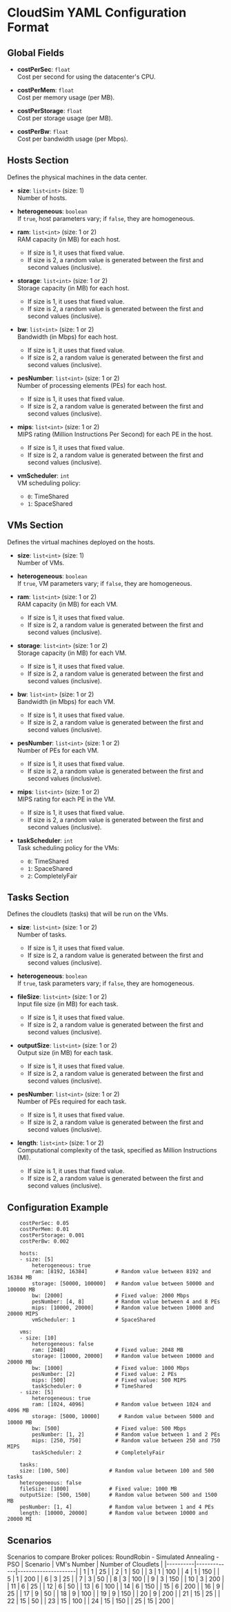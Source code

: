 # CloudSim YAML Configuration Format

## Global Fields
- **costPerSec**: `float`  
  Cost per second for using the datacenter's CPU.

- **costPerMem**: `float`  
  Cost per memory usage (per MB).

- **costPerStorage**: `float`  
  Cost per storage usage (per MB).

- **costPerBw**: `float`  
  Cost per bandwidth usage (per Mbps).

## Hosts Section
Defines the physical machines in the data center.

- **size**: `list<int>` (size: 1)  
  Number of hosts.

- **heterogeneous**: `boolean`  
  If `true`, host parameters vary; if `false`, they are homogeneous.

- **ram**: `list<int>` (size: 1 or 2)  
  RAM capacity (in MB) for each host. 
  - If size is 1, it uses that fixed value. 
  - If size is 2, a random value is generated between the first and second values (inclusive).

- **storage**: `list<int>` (size: 1 or 2)  
  Storage capacity (in MB) for each host. 
  - If size is 1, it uses that fixed value. 
  - If size is 2, a random value is generated between the first and second values (inclusive).

- **bw**: `list<int>` (size: 1 or 2)  
  Bandwidth (in Mbps) for each host. 
  - If size is 1, it uses that fixed value. 
  - If size is 2, a random value is generated between the first and second values (inclusive).

- **pesNumber**: `list<int>` (size: 1 or 2)  
  Number of processing elements (PEs) for each host. 
  - If size is 1, it uses that fixed value. 
  - If size is 2, a random value is generated between the first and second values (inclusive).

- **mips**: `list<int>` (size: 1 or 2)  
  MIPS rating (Million Instructions Per Second) for each PE in the host. 
  - If size is 1, it uses that fixed value. 
  - If size is 2, a random value is generated between the first and second values (inclusive).

- **vmScheduler**: `int`  
  VM scheduling policy:
  - `0`: TimeShared
  - `1`: SpaceShared

## VMs Section
Defines the virtual machines deployed on the hosts.

- **size**: `list<int>` (size: 1)  
  Number of VMs.

- **heterogeneous**: `boolean`  
  If `true`, VM parameters vary; if `false`, they are homogeneous.

- **ram**: `list<int>` (size: 1 or 2)  
  RAM capacity (in MB) for each VM. 
  - If size is 1, it uses that fixed value. 
  - If size is 2, a random value is generated between the first and second values (inclusive).

- **storage**: `list<int>` (size: 1 or 2)  
  Storage capacity (in MB) for each VM. 
  - If size is 1, it uses that fixed value. 
  - If size is 2, a random value is generated between the first and second values (inclusive).

- **bw**: `list<int>` (size: 1 or 2)  
  Bandwidth (in Mbps) for each VM. 
  - If size is 1, it uses that fixed value. 
  - If size is 2, a random value is generated between the first and second values (inclusive).

- **pesNumber**: `list<int>` (size: 1 or 2)  
  Number of PEs for each VM. 
  - If size is 1, it uses that fixed value. 
  - If size is 2, a random value is generated between the first and second values (inclusive).

- **mips**: `list<int>` (size: 1 or 2)  
  MIPS rating for each PE in the VM. 
  - If size is 1, it uses that fixed value. 
  - If size is 2, a random value is generated between the first and second values (inclusive).

- **taskScheduler**: `int`  
  Task scheduling policy for the VMs:
  - `0`: TimeShared
  - `1`: SpaceShared
  - `2`: CompletelyFair

## Tasks Section
Defines the cloudlets (tasks) that will be run on the VMs.

- **size**: `list<int>` (size: 1 or 2)  
  Number of tasks. 
  - If size is 1, it uses that fixed value. 
  - If size is 2, a random value is generated between the first and second values (inclusive).

- **heterogeneous**: `boolean`  
  If `true`, task parameters vary; if `false`, they are homogeneous.

- **fileSize**: `list<int>` (size: 1 or 2)  
  Input file size (in MB) for each task. 
  - If size is 1, it uses that fixed value. 
  - If size is 2, a random value is generated between the first and second values (inclusive).

- **outputSize**: `list<int>` (size: 1 or 2)  
  Output size (in MB) for each task. 
  - If size is 1, it uses that fixed value. 
  - If size is 2, a random value is generated between the first and second values (inclusive).

- **pesNumber**: `list<int>` (size: 1 or 2)  
  Number of PEs required for each task. 
  - If size is 1, it uses that fixed value. 
  - If size is 2, a random value is generated between the first and second values (inclusive).

- **length**: `list<int>` (size: 1 or 2)  
  Computational complexity of the task, specified as Million Instructions (MI). 
  - If size is 1, it uses that fixed value. 
  - If size is 2, a random value is generated between the first and second values (inclusive).

## Configuration Example

```
    costPerSec: 0.05
    costPerMem: 0.01
    costPerStorage: 0.001
    costPerBw: 0.002

    hosts:
    - size: [5]
        heterogeneous: true
        ram: [8192, 16384]         # Random value between 8192 and 16384 MB
        storage: [50000, 100000]   # Random value between 50000 and 100000 MB
        bw: [2000]                 # Fixed value: 2000 Mbps
        pesNumber: [4, 8]          # Random value between 4 and 8 PEs
        mips: [10000, 20000]       # Random value between 10000 and 20000 MIPS
        vmScheduler: 1             # SpaceShared

    vms:
    - size: [10]
        heterogeneous: false
        ram: [2048]                # Fixed value: 2048 MB
        storage: [10000, 20000]    # Random value between 10000 and 20000 MB
        bw: [1000]                 # Fixed value: 1000 Mbps
        pesNumber: [2]             # Fixed value: 2 PEs
        mips: [500]                # Fixed value: 500 MIPS
        taskScheduler: 0           # TimeShared
    - size: [5]
        heterogeneous: true
        ram: [1024, 4096]          # Random value between 1024 and 4096 MB
        storage: [5000, 10000]      # Random value between 5000 and 10000 MB
        bw: [500]                  # Fixed value: 500 Mbps
        pesNumber: [1, 2]          # Random value between 1 and 2 PEs
        mips: [250, 750]           # Random value between 250 and 750 MIPS
        taskScheduler: 2           # CompletelyFair

    tasks:
    size: [100, 500]             # Random value between 100 and 500 tasks
    heterogeneous: false
    fileSize: [1000]             # Fixed value: 1000 MB
    outputSize: [500, 1500]      # Random value between 500 and 1500 MB
    pesNumber: [1, 4]            # Random value between 1 and 4 PEs
    length: [10000, 20000]       # Random value between 10000 and 20000 MI
```

## Scenarios

Scenarios to compare Broker polices: RoundRobin - Simulated Annealing -PSO
| Scenario | VM's Number | Number of Cloudlets |
|----------|-------------|---------------------|
| 1        | 1           | 25                  |
| 2        | 1           | 50                  |
| 3        | 1           | 100                 |
| 4        | 1           | 150                 |
| 5        | 1           | 200                 |
| 6        | 3           | 25                  |
| 7        | 3           | 50                  |
| 8        | 3           | 100                 |
| 9        | 3           | 150                 |
| 10       | 3           | 200                 |
| 11       | 6           | 25                  |
| 12       | 6           | 50                  |
| 13       | 6           | 100                 |
| 14       | 6           | 150                 |
| 15       | 6           | 200                 |
| 16       | 9           | 25                  |
| 17       | 9           | 50                  |
| 18       | 9           | 100                 |
| 19       | 9           | 150                 |
| 20       | 9           | 200                 |
| 21       | 15          | 25                  |
| 22       | 15          | 50                  |
| 23       | 15          | 100                 |
| 24       | 15          | 150                 |
| 25       | 15          | 200                 |

